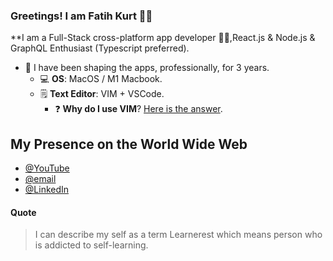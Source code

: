 ### Greetings! I am Fatih Kurt 👋🏻 

**I am a Full-Stack cross-platform app developer 👨🏻‍,React.js & Node.js  & GraphQL Enthusiast (Typescript preferred). 

- :toolbox: I have been shaping the apps, professionally, for  3  years.
  - 💻 **OS**: MacOS / M1 Macbook.
  - 🗒️ **Text Editor**: VIM + VSCode.
    - ❓ **Why do I use VIM**? [Here is the answer](https://dev.to/snikhill/one-doesn-t-simply-exit-vim-jmo).


## My Presence on the World Wide Web

- [@YouTube](https://www.youtube.com/channel/UCDyFIpOt_mOYvT_scc1MzcQ)
- [@email](mailto:fatihkurt387@gmail.com)
- [@LinkedIn](https://www.linkedin.com/in/fatih-kurt-55573a197/)

#### Quote

<blockquote> 
	I can describe my self as a term Learnerest which means person who is addicted to self-learning.
</blockquote>

 
